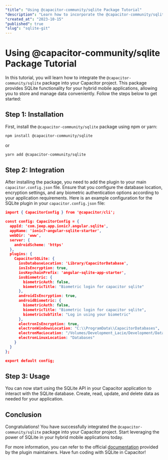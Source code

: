 ```yaml
---
"title": "Using @capacitor-community/sqlite Package Tutorial"
"description": "Learn how to incorporate the @capacitor-community/sqlite package into your Capacitor project with this detailed tutorial."
"created_at": "2023-10-15"
"published": true
"slug": "sqlite-git"
---
```


# Using @capacitor-community/sqlite Package Tutorial

In this tutorial, you will learn how to integrate the `@capacitor-community/sqlite` package into your Capacitor project. This package provides SQLite functionality for your hybrid mobile applications, allowing you to store and manage data conveniently. Follow the steps below to get started:

## Step 1: Installation

First, install the `@capacitor-community/sqlite` package using npm or yarn:

```bash
npm install @capacitor-community/sqlite
```

or

```bash
yarn add @capacitor-community/sqlite
```

## Step 2: Integration

After installing the package, you need to add the plugin to your main `capacitor.config.json` file. Ensure that you configure the database location, encryption settings, and any biometric authentication options according to your application requirements. Here is an example configuration for the SQLite plugin in your `capacitor.config.json` file:

```json
import { CapacitorConfig } from '@capacitor/cli';

const config: CapacitorConfig = {
  appId: 'com.jeep.app.ionic7.angular.sqlite',
  appName: 'ionic7-angular-sqlite-starter',
  webDir: 'www',
  server: {
    androidScheme: 'https'
  },
  plugins: {
    CapacitorSQLite: {
      iosDatabaseLocation: 'Library/CapacitorDatabase',
      iosIsEncryption: true,
      iosKeychainPrefix: 'angular-sqlite-app-starter',
      iosBiometric: {
        biometricAuth: false,
        biometricTitle: "Biometric login for capacitor sqlite"
      },
      androidIsEncryption: true,
      androidBiometric: {
        biometricAuth: false,
        biometricTitle: "Biometric login for capacitor sqlite",
        biometricSubTitle: "Log in using your biometric"
      },
      electronIsEncryption: true,
      electronWindowsLocation: "C:\\ProgramData\\CapacitorDatabases",
      electronMacLocation: "/Volumes/Development_Lacie/Development/Databases",
      electronLinuxLocation: "Databases"
    }
  }
};

export default config;
```

## Step 3: Usage

You can now start using the SQLite API in your Capacitor application to interact with the SQLite database. Create, read, update, and delete data as needed for your application.

## Conclusion

Congratulations! You have successfully integrated the `@capacitor-community/sqlite` package into your Capacitor project. Start leveraging the power of SQLite in your hybrid mobile applications today.

For more information, you can refer to the official [documentation](https://github.com/capacitor-community/sqlite) provided by the plugin maintainers. Have fun coding with SQLite in Capacitor!